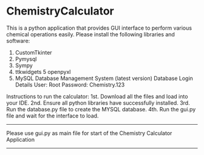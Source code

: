 # ChemistryCalculator
This is a python application that provides GUI interface to perform various chemical operations easily.
Please install the following libraries and software:
1. CustomTkinter
2. Pymysql
3. Sympy
4. ttkwidgets
5  openpyxl
6. MySQL Database Management System (latest version)
Database Login Details
User: Root
Password: Chemistry.123

Instructions to run the calculator:
1st. Download all the files and load into your IDE.
2nd. Ensure all python libraries have successfully installed.
3rd. Run the database.py file to create the MYSQL database.
4th. Run the gui.py file and wait for the interface to load.


*********************************************************************************
Please use gui.py as main file for start of the Chemistry Calculator Application
*********************************************************************************
